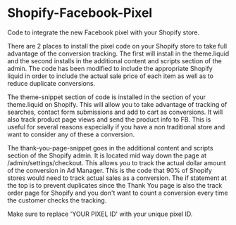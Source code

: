 # Shopify-Facebook-Pixel
Code to integrate the new Facebook pixel with your Shopify store. 

There are 2 places to install the pixel code on your Shopify store to take full advantage of the conversion tracking. The first will install in the theme.liquid and the second installs in the additional content and scripts section of the admin. The code has been modified to include the appropriate Shopify liquid in order to include the actual sale price of each item as well as to reduce duplicate conversions. 

The theme-snippet section of code is installed in the <head> section of your theme.liquid on Shopify. This will allow you to take advantage of tracking of searches, contact form submissions and add to cart as conversions. It will also track product page views and send the product info to FB. This is useful for several reasons especially if you have a non traditional store and want to consider any of these a conversion.

The thank-you-page-snippet goes in the additional content and scripts section of the Shopify admin. It is located mid way down the page at <your-store-address>/admin/settings/checkout. This allows you to track the actual dollar amount of the conversion in Ad Manager. This is the code that 90% of Shopify stores would need to track actual sales as a conversion. The if statement at the top is to prevent duplicates since the Thank You page is also the track order page for Shopify and you don't want to count a conversion every time the customer checks the tracking. 

Make sure to replace 'YOUR PIXEL ID' with your unique pixel ID. 
